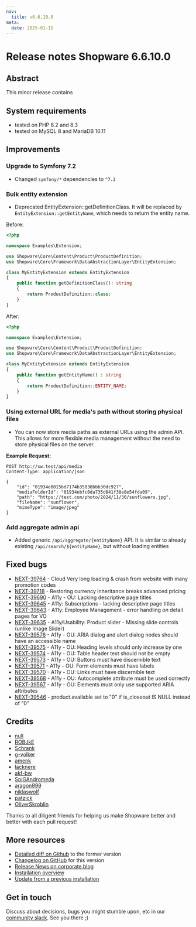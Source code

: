 ```yaml
---
nav:
  title: v6.6.10.0
meta:
  date: 2025-01-15
---
```


# Release notes Shopware 6.6.10.0

## Abstract

This minor release contains 

## System requirements

* tested on PHP 8.2 and 8.3
* tested on MySQL 8 and MariaDB 10.11

## Improvements
### Upgrade to Symfony 7.2
* Changed `symfony/*` dependencies to `^7.2`

### Bulk entity extension
* Deprecated EntityExtension::getDefinitionClass. It will be replaced by `EntityExtension::getEntityName`, which needs to return the entity name.


Before:

```php
<?php

namespace Examples\Extension;

use Shopware\Core\Content\Product\ProductDefinition;
use Shopware\Core\Framework\DataAbstractionLayer\EntityExtension;

class MyEntityExtension extends EntityExtension
{
    public function getDefinitionClass(): string
    { 
        return ProductDefinition::class;
    }
}
```

After:

```php
<?php

namespace Examples\Extension;

use Shopware\Core\Content\Product\ProductDefinition;
use Shopware\Core\Framework\DataAbstractionLayer\EntityExtension;

class MyEntityExtension extends EntityExtension
{
    public function getEntityName() : string
    {
        return ProductDefinition::ENTITY_NAME;
    }
}
```

### Using external URL for media's path without storing physical files
* You can now store media paths as external URLs using the admin API. This allows for more flexible media management without the need to store physical files on the server.

**Example Request:**

```http
POST http://sw.test/api/media
Content-Type: application/json

{
    "id": "01934e0015bd7174b35838bbb30dc927",
    "mediaFolderId": "01934ebfc0da735d841f38e8e54fda09",
    "path": "https://test.com/photo/2024/11/30/sunflowers.jpg",
    "fileName": "sunflower",
    "mimeType": "image/jpeg"
}
```

### Add aggregate admin api
* Added generic `/api/aggregate/{entityName}` API. It is similar to already existing `/api/search/${entityName}`, but without loading entities

## Fixed bugs

* [NEXT-39764](https://github.com/shopware/shopware/issues/5669) - Cloud Very long loading & crash from website with many promotion codes
* [NEXT-39718](https://github.com/shopware/shopware/issues/5629) - Restoring currency inheritance breaks advanced pricing
* [NEXT-39690](https://github.com/shopware/shopware/issues/5529) - A11y - OU: Lacking descriptive page titles
* [NEXT-39645](https://github.com/shopware/shopware/issues/5508) - A11y: Subscriptions - lacking descriptive page titles
* [NEXT-39643](https://github.com/shopware/shopware/issues/5506) - A11y: Employee Management - error handling on detail pages for VO
* [NEXT-39635](https://github.com/shopware/shopware/issues/5501) - A11y/Usability: Product slider - Missing slide controls (unlike Image Slider)
* [NEXT-39576](https://github.com/shopware/shopware/issues/5475) - A11y - OU: ARIA dialog and alert dialog nodes should have an accessible name
* [NEXT-39575](https://github.com/shopware/shopware/issues/5473) - A11y - OU: Heading levels should only increase by one
* [NEXT-39574](https://github.com/shopware/shopware/issues/5474) - A11y - OU: Table header text should not be empty
* [NEXT-39573](https://github.com/shopware/shopware/issues/5472) - A11y - OU: Buttons must have discernible text
* [NEXT-39571](https://github.com/shopware/shopware/issues/5471) - A11y - OU: Form elements must have labels
* [NEXT-39570](https://github.com/shopware/shopware/issues/5469) - A11y - OU: Links must have discernible text
* [NEXT-39568](https://github.com/shopware/shopware/issues/5470) - A11y - OU: Autocomplete attribute must be used correctly
* [NEXT-39567](https://github.com/shopware/shopware/issues/5468) - A11y - OU: Elements must only use supported ARIA attributes
* [NEXT-39546](https://github.com/shopware/shopware/issues/5465) - product.available set to "0" if is_closeout IS NULL instead of "0"

## Credits

* [null](https://github.com/null)
* [ROBJkE](https://github.com/ROBJkE)
* [Schrank](https://github.com/Schrank)
* [g-volker](https://github.com/g-volker)
* [amenk](https://github.com/amenk)
* [lacknere](https://github.com/lacknere)
* [akf-bw](https://github.com/akf-bw)
* [SpiGAndromeda](https://github.com/SpiGAndromeda)
* [aragon999](https://github.com/aragon999)
* [niklaswolf](https://github.com/niklaswolf)
* [patzick](https://github.com/patzick)
* [OliverSkroblin](https://github.com/OliverSkroblin)

Thanks to all diligent friends for helping us make Shopware better and better with each pull request!

## More resources

* [Detailed diff on Github](https://github.com/shopware/shopware/compare/v6.6.9.0...v6.6.10.0) to the former version
* [Changelog on GitHub](https://github.com/shopware/shopware/blob/v6.6.10.0/CHANGELOG.md) for this version
* [Release News on corporate blog](https://www.shopware.com/en/news/shopware-6-release-news-january-2025/)
* [Installation overview](https://developer.shopware.com/docs/guides/installation/)
* [Update from a previous installation](https://developer.shopware.com/docs/guides/installation/template.html#update-shopware)

## Get in touch

Discuss about decisions, bugs you might stumble upon, etc in our [community slack](https://shopwarecommunity.slack.com/). See you there ;)
